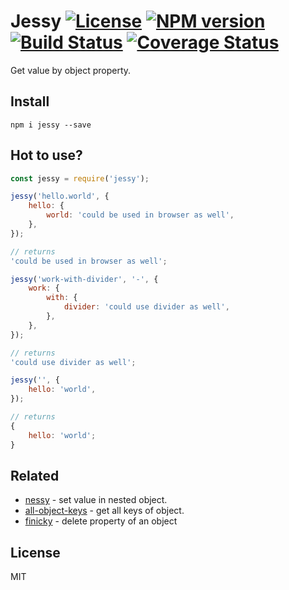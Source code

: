 # Jessy [![License][LicenseIMGURL]][LicenseURL] [![NPM version][NPMIMGURL]][NPMURL] [![Build Status][BuildStatusIMGURL]][BuildStatusURL] [![Coverage Status][CoverageIMGURL]][CoverageURL]

Get value by object property.

## Install

`npm i jessy --save`

## Hot to use?

```js
const jessy = require('jessy');

jessy('hello.world', {
    hello: {
        world: 'could be used in browser as well',
    },
});

// returns
'could be used in browser as well';

jessy('work-with-divider', '-', {
    work: {
        with: {
            divider: 'could use divider as well',
        },
    },
});

// returns
'could use divider as well';

jessy('', {
    hello: 'world',
});

// returns
{
    hello: 'world';
}
```

## Related

- [nessy](https://github.com/coderaiser/nessy "nessy") - set value in nested object.
- [all-object-keys](https://github.com/coderaiser/all-object-keys "all-object-keys") - get all keys of object.
- [finicky](https://github.com/coderaiser/finicky "finicky") - delete property of an object

## License

MIT

[NPMIMGURL]: https://img.shields.io/npm/v/jessy.svg?style=flat
[BuildStatusIMGURL]: https://img.shields.io/travis/coderaiser/jessy/master.svg?style=flat
[LicenseIMGURL]: https://img.shields.io/badge/license-MIT-317BF9.svg?style=flat
[NPMURL]: https://npmjs.org/package/jessy "npm"
[BuildStatusURL]: https://travis-ci.org/coderaiser/jessy "Build Status"
[LicenseURL]: https://tldrlegal.com/license/mit-license "MIT License"
[CoverageURL]: https://coveralls.io/github/coderaiser/jessy?branch=master
[CoverageIMGURL]: https://coveralls.io/repos/coderaiser/jessy/badge.svg?branch=master&service=github
